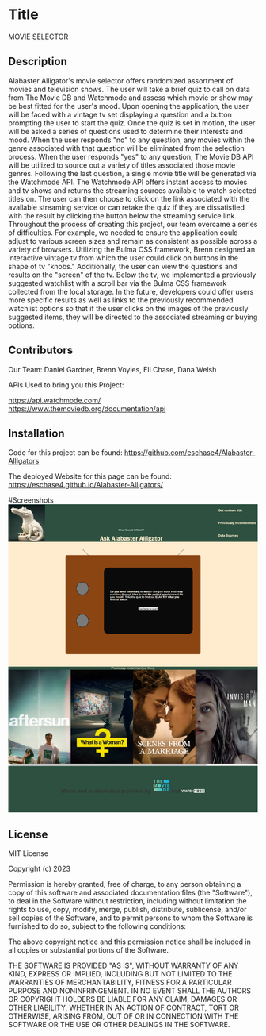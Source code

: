 # Title
MOVIE SELECTOR

## Description

Alabaster Alligator's movie selector offers randomized assortment of movies and television shows. The user will take a brief quiz to call on data from The Movie DB and Watchmode and assess which movie or show may be best fitted for the user's mood. Upon opening the application, the user will be faced with a vintage tv set displaying a question and a button prompting the user to start the quiz. Once the quiz is set in motion, the user will be asked a series of questions used to determine their interests and mood. When the user responds "no" to any question, any movies within the genre associated with that question will be eliminated from the selection process. When the user responds "yes" to any question, The Movie DB API will be utilized to source out a variety of titles associated those movie genres. Following the last question, a single movie title will be generated via the Watchmode API. The Watchmode API offers instant access to movies and tv shows and returns the streaming sources available to watch selected titles on. The user can then choose to click on the link associated with the available streaming service or can retake the quiz if they are dissatisfied with the result by clicking the button below the streaming service link.
Throughout the process of creating this project, our team overcame a series of difficulties. For example, we needed to ensure the application could adjust to various screen sizes and remain as consistent as possible across a variety of browsers. Utilizing the Bulma CSS framework, Brenn designed an interactive vintage tv from which the user could click on buttons in the shape of tv "knobs." Additionally, the user can view the questions and results on the "screen" of the tv. Below the tv, we implemented a previously suggested watchlist with a scroll bar via the Bulma CSS framework collected from the local storage.
In the future, developers could offer users more specific results as well as links to the previously recommended watchlist options so that if the user clicks on the images of the previously suggested items, they will be directed to the associated streaming or buying options.

## Contributors
Our Team:
Daniel Gardner, Brenn Voyles, Eli Chase, Dana Welsh

APIs Used to bring you this Project:

https://api.watchmode.com/
https://www.themoviedb.org/documentation/api

## Installation

Code for this project can be found: https://github.com/eschase4/Alabaster-Alligators

The deployed Website for this page can be found: https://eschase4.github.io/Alabaster-Alligators/

#Screenshots
![Alabaster Alligators Screenshot](./develop/images/webpage-screenshot.png)

## License

MIT License

Copyright (c) 2023

Permission is hereby granted, free of charge, to any person obtaining a copy
of this software and associated documentation files (the "Software"), to deal
in the Software without restriction, including without limitation the rights
to use, copy, modify, merge, publish, distribute, sublicense, and/or sell
copies of the Software, and to permit persons to whom the Software is
furnished to do so, subject to the following conditions:

The above copyright notice and this permission notice shall be included in all
copies or substantial portions of the Software.

THE SOFTWARE IS PROVIDED "AS IS", WITHOUT WARRANTY OF ANY KIND, EXPRESS OR
IMPLIED, INCLUDING BUT NOT LIMITED TO THE WARRANTIES OF MERCHANTABILITY,
FITNESS FOR A PARTICULAR PURPOSE AND NONINFRINGEMENT. IN NO EVENT SHALL THE
AUTHORS OR COPYRIGHT HOLDERS BE LIABLE FOR ANY CLAIM, DAMAGES OR OTHER
LIABILITY, WHETHER IN AN ACTION OF CONTRACT, TORT OR OTHERWISE, ARISING FROM,
OUT OF OR IN CONNECTION WITH THE SOFTWARE OR THE USE OR OTHER DEALINGS IN THE
SOFTWARE.
